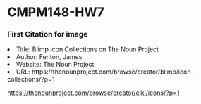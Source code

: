 # CMPM148-HW7

<h3>First Citation for image</h3>
<li>Title: Blimp Icon Collections on The Noun Project</li>
<li>Author: Fenton, James</li>
<li>Website: The Noun Project</li>
<li>URL: https://thenounproject.com/browse/creator/blimp/icon-collections/?p=1 </li>


https://thenounproject.com/browse/creator/elki/icons/?p=1
